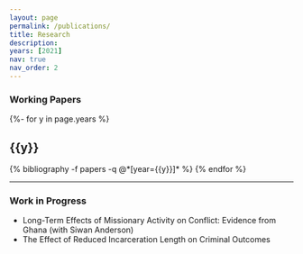 ```yaml
---
layout: page
permalink: /publications/
title: Research
description: 
years: [2021]
nav: true
nav_order: 2
---
```

<!-- _pages/publications.md -->
<h3> Working Papers </h3>

<div class="publications">
  {%- for y in page.years %}
    <h2 class="year">{{y}}</h2>
    {% bibliography -f papers -q @*[year={{y}}]* %}
  {% endfor %}
</div>

---
### Work in Progress

- Long-Term Effects of Missionary Activity on Conflict: Evidence from Ghana (with Siwan Anderson)
- The Effect of Reduced Incarceration Length on Criminal Outcomes

